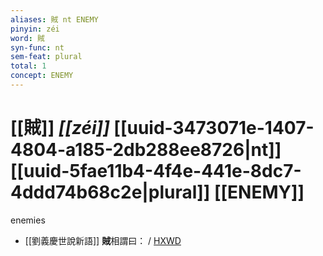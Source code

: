 ```yaml
---
aliases: 賊 nt ENEMY
pinyin: zéi
word: 賊
syn-func: nt
sem-feat: plural
total: 1
concept: ENEMY 
---
```

# [[賊]] *[[zéi]]*  [[uuid-3473071e-1407-4804-a185-2db288ee8726|nt]] [[uuid-5fae11b4-4f4e-441e-8dc7-4ddd74b68c2e|plural]] [[ENEMY]]
enemies
 - [[劉義慶世說新語]] **賊**相謂曰：
                     / [HXWD](https://hxwd.org/textview.html?location=KR3l0002_tls_001-9a.25)
